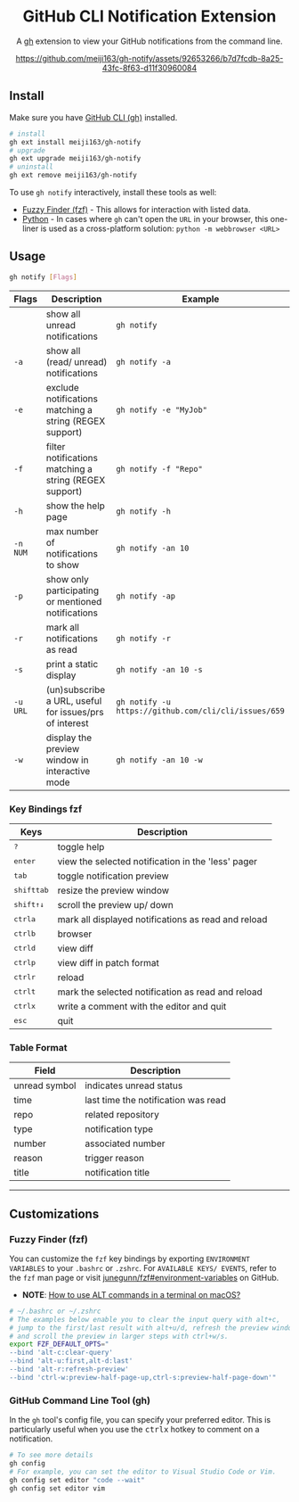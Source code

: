 <div align="center">

# GitHub CLI Notification Extension
A [gh](https://github.com/cli/cli) extension to view your GitHub notifications from the command line.

https://github.com/meiji163/gh-notify/assets/92653266/b7d7fcdb-8a25-43fc-8f63-d11f30960084

 </div>

## Install

Make sure you have [GitHub CLI (gh)](https://github.com/cli/cli#installation) installed.

```sh
# install
gh ext install meiji163/gh-notify
# upgrade
gh ext upgrade meiji163/gh-notify
# uninstall
gh ext remove meiji163/gh-notify
```

To use `gh notify` interactively, install these tools as well:
- [Fuzzy Finder (fzf)](https://github.com/junegunn/fzf#installation) - This allows for
  interaction with listed data.
- [Python](https://www.python.org/) - In cases where `gh` can't open the `URL` in your browser, this
  one-liner is used as a cross-platform solution: `python -m webbrowser <URL>`

## Usage

```sh
gh notify [Flags]
```

| Flags    | Description                                             | Example                                              |
| -------- | ------------------------------------------------------- | ---------------------------------------------------- |
| <none>   | show all unread notifications                           | `gh notify`                                          |
| `-a`     | show all (read/ unread) notifications                   | `gh notify -a`                                       |
| `-e`     | exclude notifications matching a string (REGEX support) | `gh notify -e "MyJob"`                               |
| `-f`     | filter notifications matching a string (REGEX support)  | `gh notify -f "Repo"`                                |
| `-h`     | show the help page                                      | `gh notify -h`                                       |
| `-n NUM` | max number of notifications to show                     | `gh notify -an 10`                                   |
| `-p`     | show only participating or mentioned notifications      | `gh notify -ap`                                      |
| `-r`     | mark all notifications as read                          | `gh notify -r`                                       |
| `-s`     | print a static display                                  | `gh notify -an 10 -s`                                |
| `-u URL` | (un)subscribe a URL, useful for issues/prs of interest  | `gh notify -u https://github.com/cli/cli/issues/659` |
| `-w`     | display the preview window in interactive mode          | `gh notify -an 10 -w`                                |

### Key Bindings fzf

| Keys                           | Description                                         |
| ------------------------------ | --------------------------------------------------- |
| <kbd>?</kbd>                   | toggle help                                         |
| <kbd>enter</kbd>               | view the selected notification in the 'less' pager  |
| <kbd>tab</kbd>                 | toggle notification preview                         |
| <kbd>shift</kbd><kbd>tab</kbd> | resize the preview window                           |
| <kbd>shift</kbd><kbd>↑↓</kbd>  | scroll the preview up/ down                         |
| <kbd>ctrl</kbd><kbd>a</kbd>    | mark all displayed notifications as read and reload |
| <kbd>ctrl</kbd><kbd>b</kbd>    | browser                                             |
| <kbd>ctrl</kbd><kbd>d</kbd>    | view diff                                           |
| <kbd>ctrl</kbd><kbd>p</kbd>    | view diff in patch format                           |
| <kbd>ctrl</kbd><kbd>r</kbd>    | reload                                              |
| <kbd>ctrl</kbd><kbd>t</kbd>    | mark the selected notification as read and reload   |
| <kbd>ctrl</kbd><kbd>x</kbd>    | write a comment with the editor and quit            |
| <kbd>esc</kbd>                 | quit                                                |

### Table Format

| Field         | Description                         |
| ------------- | ----------------------------------- |
| unread symbol | indicates unread status             |
| time          | last time the notification was read |
| repo          | related repository                  |
| type          | notification type                   |
| number        | associated number                   |
| reason        | trigger reason                      |
| title         | notification title                  |

---

## Customizations

### Fuzzy Finder (fzf)
You can customize the `fzf` key bindings by exporting `ENVIRONMENT VARIABLES` to your `.bashrc` or
`.zshrc`. For `AVAILABLE KEYS/ EVENTS`, refer to the `fzf` man page or visit
[junegunn/fzf#environment-variables](https://github.com/junegunn/fzf#environment-variables) on
GitHub.

- **NOTE**: [How to use ALT commands in a terminal on macOS?](https://superuser.com/questions/496090/how-to-use-alt-commands-in-a-terminal-on-os-x)

```sh
# ~/.bashrc or ~/.zshrc
# The examples below enable you to clear the input query with alt+c,
# jump to the first/last result with alt+u/d, refresh the preview window with alt+r
# and scroll the preview in larger steps with ctrl+w/s.
export FZF_DEFAULT_OPTS="
--bind 'alt-c:clear-query'
--bind 'alt-u:first,alt-d:last'
--bind 'alt-r:refresh-preview'
--bind 'ctrl-w:preview-half-page-up,ctrl-s:preview-half-page-down'"
```

### GitHub Command Line Tool (gh)
In the `gh` tool's config file, you can specify your preferred editor. This is particularly useful
when you use the <kbd>ctrl</kbd><kbd>x</kbd> hotkey to comment on a notification.

```sh
# To see more details
gh config
# For example, you can set the editor to Visual Studio Code or Vim.
gh config set editor "code --wait"
gh config set editor vim
```
